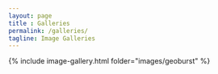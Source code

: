 ```yaml
---
layout: page
title : Galleries
permalink: /galleries/
tagline: Image Galleries
---
```


{% include image-gallery.html folder="images/geoburst" %}

